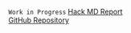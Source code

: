 `Work in Progress`
[Hack MD Report](https://hackmd.io/vz8t1qg0T2yzbrudc_p6dw?view)
</br>
[GitHub Repository](https://github.com/marius-schairer/MicroChallange2/tree/main)